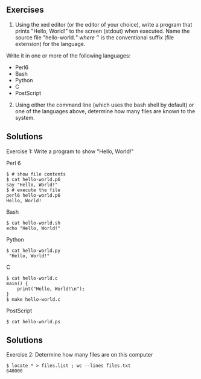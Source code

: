 ## Exercises

1. Using the xed editor (or the editor of your choice), write a 
   program that prints "Hello, World!" to the screen (stdout) when executed.
   Name the source file "hello-world.*" where '*' is the conventional
   suffix (file extension) for the language.

Write it in one or more of the following languages:

- Perl6
- Bash
- Python
- C
- PostScript

2. Using either the command line (which uses the bash shell by default)
   or one of the languages above, determine how many files are known to the system.

## Solutions

Exercise 1: Write a program to show "Hello, World!"

Perl 6
~~~
$ # show file contents
$ cat hello-world.p6
say "Hello, World!"
$ # execute the file
perl6 hello-world.p6
Hello, World!
~~~

Bash
~~~
$ cat hello-world.sh
echo "Hello, World!"
~~~

Python
~~~
$ cat hello-world.py
 "Hello, World!"
~~~

C
~~~
$ cat hello-world.c
main() {
    print("Hello, World!\n");
}
$ make hello-world.c

~~~


PostScript
~~~
$ cat hello-world.ps
~~~

## Solutions

Exercise 2: Determine how many files are on this computer

~~~
$ locate * > files.list ; wc --lines files.txt
640000
~~~
~~~
